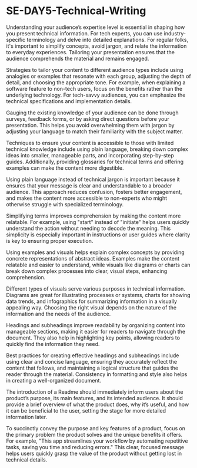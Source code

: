 # SE-DAY5-Technical-Writing
Understanding your audience’s expertise level is essential in shaping how you present technical information. For tech experts, you can use industry-specific terminology and delve into detailed explanations. For regular folks, it's important to simplify concepts, avoid jargon, and relate the information to everyday experiences. Tailoring your presentation ensures that the audience comprehends the material and remains engaged.

Strategies to tailor your content to different audience types include using analogies or examples that resonate with each group, adjusting the depth of detail, and choosing the appropriate tone. For example, when explaining a software feature to non-tech users, focus on the benefits rather than the underlying technology. For tech-savvy audiences, you can emphasize the technical specifications and implementation details.

Gauging the existing knowledge of your audience can be done through surveys, feedback forms, or by asking direct questions before your presentation. This helps you avoid overwhelming them with jargon by adjusting your language to match their familiarity with the subject matter.

Techniques to ensure your content is accessible to those with limited technical knowledge include using plain language, breaking down complex ideas into smaller, manageable parts, and incorporating step-by-step guides. Additionally, providing glossaries for technical terms and offering examples can make the content more digestible.

Using plain language instead of technical jargon is important because it ensures that your message is clear and understandable to a broader audience. This approach reduces confusion, fosters better engagement, and makes the content more accessible to non-experts who might otherwise struggle with specialized terminology.

Simplifying terms improves comprehension by making the content more relatable. For example, using "start" instead of "initiate" helps users quickly understand the action without needing to decode the meaning. This simplicity is especially important in instructions or user guides where clarity is key to ensuring proper execution.

Using examples and visuals helps explain complex concepts by providing concrete representations of abstract ideas. Examples make the content relatable and easier to understand, while visuals like diagrams or charts can break down complex processes into clear, visual steps, enhancing comprehension.

Different types of visuals serve various purposes in technical information. Diagrams are great for illustrating processes or systems, charts for showing data trends, and infographics for summarizing information in a visually appealing way. Choosing the right visual depends on the nature of the information and the needs of the audience.

Headings and subheadings improve readability by organizing content into manageable sections, making it easier for readers to navigate through the document. They also help in highlighting key points, allowing readers to quickly find the information they need.

Best practices for creating effective headings and subheadings include using clear and concise language, ensuring they accurately reflect the content that follows, and maintaining a logical structure that guides the reader through the material. Consistency in formatting and style also helps in creating a well-organized document.

The introduction of a Readme should immediately inform users about the product’s purpose, its main features, and its intended audience. It should provide a brief overview of what the product does, why it’s useful, and how it can be beneficial to the user, setting the stage for more detailed information later.

To succinctly convey the purpose and key features of a product, focus on the primary problem the product solves and the unique benefits it offers. For example, "This app streamlines your workflow by automating repetitive tasks, saving you time and reducing errors." This clear, focused message helps users quickly grasp the value of the product without getting lost in technical details.